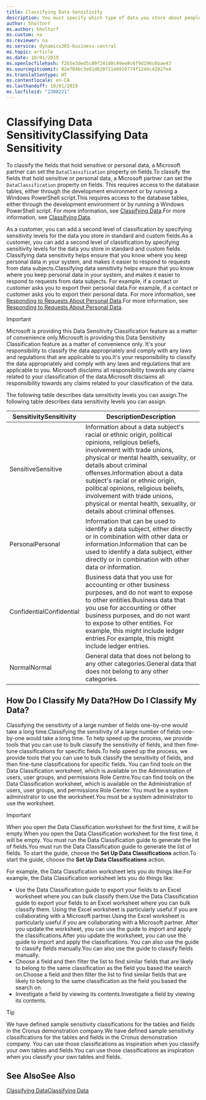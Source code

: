 ```yaml
---
title: Classifying Data Sensitivity
description: You must specify which type of data you store about people so that you can respond to data subject requests.
author: bholtorf
ms.author: bholtorf
ms.custom: na
ms.reviewer: na
ms.service: dynamics365-business-central
ms.topic: article
ms.date: 10/01/2019
ms.openlocfilehash: f2b5e3ded5c89f241d0c49ee8c6f9d196c6bae43
ms.sourcegitcommit: 02e704bc3e01d62072144919774f1244c42827e4
ms.translationtype: HT
ms.contentlocale: en-CA
ms.lasthandoff: 10/01/2019
ms.locfileid: "2308221"
---
```

# <a name="classifying-data-sensitivity"></a><span data-ttu-id="04032-103">Classifying Data Sensitivity</span><span class="sxs-lookup"><span data-stu-id="04032-103">Classifying Data Sensitivity</span></span>
<span data-ttu-id="04032-104">To classify the fields that hold sensitive or personal data, a Microsoft partner can set the ```DataClassification``` property on fields.</span><span class="sxs-lookup"><span data-stu-id="04032-104">To classify the fields that hold sensitive or personal data, a Microsoft partner can set the ```DataClassification``` property on fields.</span></span> <span data-ttu-id="04032-105">This requires access to the database tables, either through the development environment or by running a Windows PowerShell script.</span><span class="sxs-lookup"><span data-stu-id="04032-105">This requires access to the database tables, either through the development environment or by running a Windows PowerShell script.</span></span> <span data-ttu-id="04032-106">For more information, see [Classifying Data](https://docs.microsoft.com/en-us/dynamics-nav/classifying-data).</span><span class="sxs-lookup"><span data-stu-id="04032-106">For more information, see [Classifying Data](https://docs.microsoft.com/en-us/dynamics-nav/classifying-data).</span></span>  

<span data-ttu-id="04032-107">As a customer, you can add a second level of classification by specifying sensitivity levels for the data you store in standard and custom fields.</span><span class="sxs-lookup"><span data-stu-id="04032-107">As a customer, you can add a second level of classification by specifying sensitivity levels for the data you store in standard and custom fields.</span></span> <span data-ttu-id="04032-108">Classifying data sensitivity helps ensure that you know where you keep personal data in your system, and makes it easier to respond to requests from data subjects.</span><span class="sxs-lookup"><span data-stu-id="04032-108">Classifying data sensitivity helps ensure that you know where you keep personal data in your system, and makes it easier to respond to requests from data subjects.</span></span> <span data-ttu-id="04032-109">For example, if a contact or customer asks you to export their personal data.</span><span class="sxs-lookup"><span data-stu-id="04032-109">For example, if a contact or customer asks you to export their personal data.</span></span> <span data-ttu-id="04032-110">For more information, see [Responding to Requests About Personal Data](admin-responding-to-requests-about-personal-data.md).</span><span class="sxs-lookup"><span data-stu-id="04032-110">For more information, see [Responding to Requests About Personal Data](admin-responding-to-requests-about-personal-data.md).</span></span>

> [!Important]
> <span data-ttu-id="04032-111">Microsoft is providing this Data Sensitivity Classification feature as a matter of convenience only.</span><span class="sxs-lookup"><span data-stu-id="04032-111">Microsoft is providing this Data Sensitivity Classification feature as a matter of convenience only.</span></span> <span data-ttu-id="04032-112">It's your responsibility to classify the data appropriately and comply with any laws and regulations that are applicable to you.</span><span class="sxs-lookup"><span data-stu-id="04032-112">It's your responsibility to classify the data appropriately and comply with any laws and regulations that are applicable to you.</span></span> <span data-ttu-id="04032-113">Microsoft disclaims all responsibility towards any claims related to your classification of the data.</span><span class="sxs-lookup"><span data-stu-id="04032-113">Microsoft disclaims all responsibility towards any claims related to your classification of the data.</span></span>  

<span data-ttu-id="04032-114">The following table describes data sensitivity levels you can assign.</span><span class="sxs-lookup"><span data-stu-id="04032-114">The following table describes data sensitivity levels you can assign.</span></span>

|<span data-ttu-id="04032-115">Sensitivity</span><span class="sxs-lookup"><span data-stu-id="04032-115">Sensitivity</span></span>|<span data-ttu-id="04032-116">Description</span><span class="sxs-lookup"><span data-stu-id="04032-116">Description</span></span>|
|----|----|
|<span data-ttu-id="04032-117">Sensitive</span><span class="sxs-lookup"><span data-stu-id="04032-117">Sensitive</span></span> | <span data-ttu-id="04032-118">Information about a data subject's racial or ethnic origin, political opinions, religious beliefs, involvement with trade unions, physical or mental health, sexuality, or details about criminal offenses.</span><span class="sxs-lookup"><span data-stu-id="04032-118">Information about a data subject's racial or ethnic origin, political opinions, religious beliefs, involvement with trade unions, physical or mental health, sexuality, or details about criminal offenses.</span></span> |
|<span data-ttu-id="04032-119">Personal</span><span class="sxs-lookup"><span data-stu-id="04032-119">Personal</span></span> | <span data-ttu-id="04032-120">Information that can be used to identify a data subject, either directly or in combination with other data or information.</span><span class="sxs-lookup"><span data-stu-id="04032-120">Information that can be used to identify a data subject, either directly or in combination with other data or information.</span></span>|
|<span data-ttu-id="04032-121">Confidential</span><span class="sxs-lookup"><span data-stu-id="04032-121">Confidential</span></span> | <span data-ttu-id="04032-122">Business data that you use for accounting or other business purposes, and do not want to expose to other entities.</span><span class="sxs-lookup"><span data-stu-id="04032-122">Business data that you use for accounting or other business purposes, and do not want to expose to other entities.</span></span> <span data-ttu-id="04032-123">For example, this might include ledger entries.</span><span class="sxs-lookup"><span data-stu-id="04032-123">For example, this might include ledger entries.</span></span>|
|<span data-ttu-id="04032-124">Normal</span><span class="sxs-lookup"><span data-stu-id="04032-124">Normal</span></span> | <span data-ttu-id="04032-125">General data that does not belong to any other categories.</span><span class="sxs-lookup"><span data-stu-id="04032-125">General data that does not belong to any other categories.</span></span>|

## <a name="how-do-i-classify-my-data"></a><span data-ttu-id="04032-126">How Do I Classify My Data?</span><span class="sxs-lookup"><span data-stu-id="04032-126">How Do I Classify My Data?</span></span>
<span data-ttu-id="04032-127">Classifying the sensitivity of a large number of fields one-by-one would take a long time.</span><span class="sxs-lookup"><span data-stu-id="04032-127">Classifying the sensitivity of a large number of fields one-by-one would take a long time.</span></span> <span data-ttu-id="04032-128">To help speed up the process, we provide tools that you can use to bulk classify the sensitivity of fields, and then fine-tune classifications for specific fields.</span><span class="sxs-lookup"><span data-stu-id="04032-128">To help speed up the process, we provide tools that you can use to bulk classify the sensitivity of fields, and then fine-tune classifications for specific fields.</span></span> <span data-ttu-id="04032-129">You can find tools on the Data Classification worksheet, which is available on the Administration of users, user groups, and permissions Role Centre.</span><span class="sxs-lookup"><span data-stu-id="04032-129">You can find tools on the Data Classification worksheet, which is available on the Administration of users, user groups, and permissions Role Center.</span></span> <span data-ttu-id="04032-130">You must be a system administrator to use the worksheet.</span><span class="sxs-lookup"><span data-stu-id="04032-130">You must be a system administrator to use the worksheet.</span></span>

> [!Important]
> <span data-ttu-id="04032-131">When you open the Data Classification worksheet for the first time, it will be empty.</span><span class="sxs-lookup"><span data-stu-id="04032-131">When you open the Data Classification worksheet for the first time, it will be empty.</span></span> <span data-ttu-id="04032-132">You must run the Data Classification guide to generate the list of fields.</span><span class="sxs-lookup"><span data-stu-id="04032-132">You must run the Data Classification guide to generate the list of fields.</span></span> <span data-ttu-id="04032-133">To start the guide, choose the **Set Up Data Classifications** action.</span><span class="sxs-lookup"><span data-stu-id="04032-133">To start the guide, choose the **Set Up Data Classifications** action.</span></span>

<span data-ttu-id="04032-134">For example, the Data Classification worksheet lets you do things like:</span><span class="sxs-lookup"><span data-stu-id="04032-134">For example, the Data Classification worksheet lets you do things like:</span></span>  

* <span data-ttu-id="04032-135">Use the Data Classification guide to export your fields to an Excel worksheet where you can bulk classify them.</span><span class="sxs-lookup"><span data-stu-id="04032-135">Use the Data Classification guide to export your fields to an Excel worksheet where you can bulk classify them.</span></span> <span data-ttu-id="04032-136">Using the Excel worksheet is particularly useful if you are collaborating with a Microsoft partner.</span><span class="sxs-lookup"><span data-stu-id="04032-136">Using the Excel worksheet is particularly useful if you are collaborating with a Microsoft partner.</span></span> <span data-ttu-id="04032-137">After you update the worksheet, you can use the guide to import and apply the classifications.</span><span class="sxs-lookup"><span data-stu-id="04032-137">After you update the worksheet, you can use the guide to import and apply the classifications.</span></span> <span data-ttu-id="04032-138">You can also use the guide to classify fields manually.</span><span class="sxs-lookup"><span data-stu-id="04032-138">You can also use the guide to classify fields manually.</span></span>  
* <span data-ttu-id="04032-139">Choose a field and then filter the list to find similar fields that are likely to belong to the same classification as the field you based the search on.</span><span class="sxs-lookup"><span data-stu-id="04032-139">Choose a field and then filter the list to find similar fields that are likely to belong to the same classification as the field you based the search on.</span></span>  
* <span data-ttu-id="04032-140">Investigate a field by viewing its contents.</span><span class="sxs-lookup"><span data-stu-id="04032-140">Investigate a field by viewing its contents.</span></span>  

> [!Tip]
> <span data-ttu-id="04032-141">We have defined sample sensitivity classifications for the tables and fields in the Cronus demonstration company.</span><span class="sxs-lookup"><span data-stu-id="04032-141">We have defined sample sensitivity classifications for the tables and fields in the Cronus demonstration company.</span></span> <span data-ttu-id="04032-142">You can use those classifications as inspiration when you classify your own tables and fields.</span><span class="sxs-lookup"><span data-stu-id="04032-142">You can use those classifications as inspiration when you classify your own tables and fields.</span></span>

## <a name="see-also"></a><span data-ttu-id="04032-143">See Also</span><span class="sxs-lookup"><span data-stu-id="04032-143">See Also</span></span>
[<span data-ttu-id="04032-144">Classifying Data</span><span class="sxs-lookup"><span data-stu-id="04032-144">Classifying Data</span></span>](https://docs.microsoft.com/en-us/dynamics-nav/classifying-data)  
